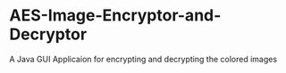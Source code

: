 # AES-Image-Encryptor-and-Decryptor
A Java GUI Applicaion for encrypting and decrypting the colored images
